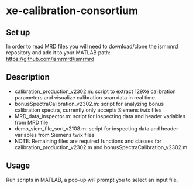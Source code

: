 # xe-calibration-consortium

## Set up

In order to read MRD files you will need to download/clone the ismrmrd repository and add it to your MATLAB path: https://github.com/ismrmrd/ismrmrd

## Description

- calibration_production_v2302.m: script to extract 129Xe calibration parameters and visualize calibration scan data in real time.
- bonusSpectraCalibration_v2302.m: script for analyzing bonus calibration spectra, currently only accepts Siemens twix files
- MRD_data_inspector.m: script for inspecting data and header variables from MRD file
- demo_siem_file_sort_v2108.m: script for inspecting data and header variables from Siemens twix files
- NOTE: Remaining files are required functions and classes for calibration_production_v2302.m and bonusSpectraCalibration_v2302.m

## Usage

Run scripts in MATLAB, a pop-up will prompt you to select an input file.
